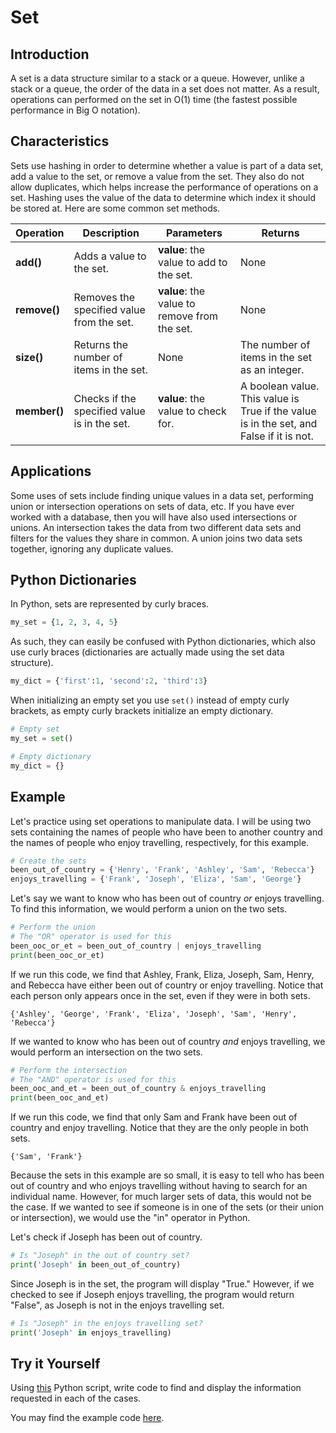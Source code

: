 # Set

## Introduction

A set is a data structure similar to a stack or a queue. However, unlike a stack or a queue, the order of the data in a set does not matter. As a result, operations can performed on the set in O(1) time (the fastest possible performance in Big O notation).

## Characteristics

Sets use hashing in order to determine whether a value is part of a data set, add a value to the set, or remove a value from the set. They also do not allow duplicates, which helps increase the performance of operations on a set. Hashing uses the value of the data to determine which index it should be stored at. Here are some common set methods.

Operation | Description | Parameters | Returns
--------- | ----------- | ---------- | -------
**add()** | Adds a value to the set. | **value**: the value to add to the set. | None
**remove()** | Removes the specified value from the set. | **value**: the value to remove from the set. | None
**size()** | Returns the number of items in the set. | None | The number of items in the set as an integer.
**member()** | Checks if the specified value is in the set. | **value**: the value to check for. | A boolean value. This value is True if the value is in the set, and False if it is not.

## Applications

Some uses of sets include finding unique values in a data set, performing union or intersection operations on sets of data, etc. If you have ever worked with a database, then you will have also used intersections or unions. An intersection takes the data from two different data sets and filters for the values they share in common. A union joins two data sets together, ignoring any duplicate values.

## Python Dictionaries

In Python, sets are represented by curly braces.
```python
my_set = {1, 2, 3, 4, 5} 
```
As such, they can easily be confused with Python dictionaries, which also use curly braces (dictionaries are actually made using the set data structure).
```python
my_dict = {'first':1, 'second':2, 'third':3}
```
When initializing an empty set you use `set()` instead of empty curly brackets, as empty curly brackets initialize an empty dictionary.
```python
# Empty set
my_set = set()

# Empty dictionary
my_dict = {}
``` 

## Example

Let's practice using set operations to manipulate data. I will be using two sets containing the names of people who have been to another country and the names of people who enjoy travelling, respectively, for this example.

```python
# Create the sets
been_out_of_country = {'Henry', 'Frank', 'Ashley', 'Sam', 'Rebecca'}
enjoys_travelling = {'Frank', 'Joseph', 'Eliza', 'Sam', 'George'}
```

Let's say we want to know who has been out of country *or* enjoys travelling. To find this information, we would perform a union on the two sets.

```python
# Perform the union
# The "OR" operator is used for this
been_ooc_or_et = been_out_of_country | enjoys_travelling
print(been_ooc_or_et)
```

If we run this code, we find that Ashley, Frank, Eliza, Joseph, Sam, Henry, and Rebecca have either been out of country or enjoy travelling. Notice that each person only appears once in the set, even if they were in both sets.

```
{'Ashley', 'George', 'Frank', 'Eliza', 'Joseph', 'Sam', 'Henry', 'Rebecca'}
```

If we wanted to know who has been out of country *and* enjoys travelling, we would perform an intersection on the two sets.

```python
# Perform the intersection
# The "AND" operator is used for this
been_ooc_and_et = been_out_of_country & enjoys_travelling
print(been_ooc_and_et)
```

If we run this code, we find that only Sam and Frank have been out of country and enjoy travelling. Notice that they are the only people in both sets.

```
{'Sam', 'Frank'}
```

Because the sets in this example are so small, it is easy to tell who has been out of country and who enjoys travelling without having to search for an individual name. However, for much larger sets of data, this would not be the case. If we wanted to see if someone is in one of the sets (or their union or intersection), we would use the "in" operator in Python.

Let's check if Joseph has been out of country.

```python
# Is "Joseph" in the out of country set?
print('Joseph' in been_out_of_country)
```

Since Joseph is in the set, the program will display "True." However, if we checked to see if Joseph enjoys travelling, the program would return "False", as Joseph is not in the enjoys travelling set.

```python
# Is "Joseph" in the enjoys travelling set?
print('Joseph' in enjoys_travelling)
```

## Try it Yourself
Using [this](python_files\set_tiy.py) Python script, write code to find and display the information requested in each of the cases.


You may find the example code [here](python_files\set_ex.py).